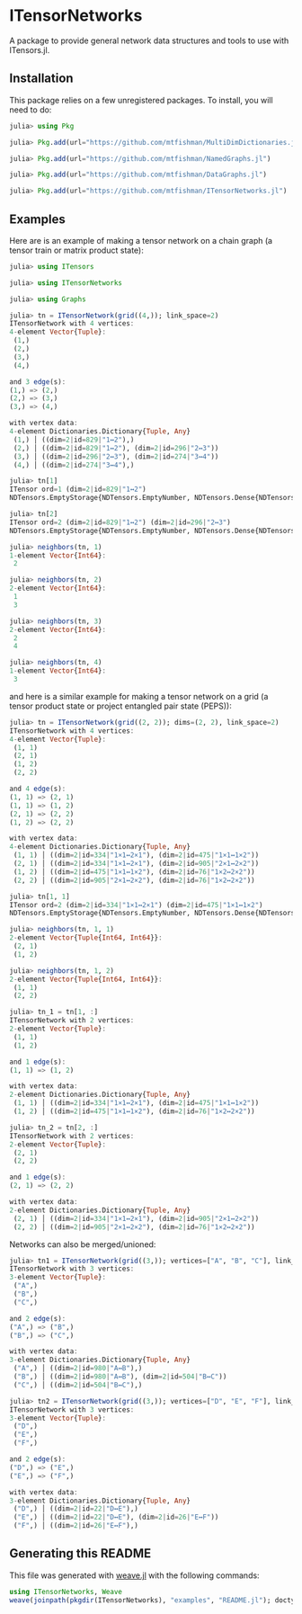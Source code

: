 # ITensorNetworks

A package to provide general network data structures and tools to use with ITensors.jl.



## Installation

This package relies on a few unregistered packages. To install, you will need to do:

```julia
julia> using Pkg

julia> Pkg.add(url="https://github.com/mtfishman/MultiDimDictionaries.jl")

julia> Pkg.add(url="https://github.com/mtfishman/NamedGraphs.jl")

julia> Pkg.add(url="https://github.com/mtfishman/DataGraphs.jl")

julia> Pkg.add(url="https://github.com/mtfishman/ITensorNetworks.jl")
```



## Examples

Here are is an example of making a tensor network on a chain graph (a tensor train or matrix product state):

```julia
julia> using ITensors

julia> using ITensorNetworks

julia> using Graphs

julia> tn = ITensorNetwork(grid((4,)); link_space=2)
ITensorNetwork with 4 vertices:
4-element Vector{Tuple}:
 (1,)
 (2,)
 (3,)
 (4,)

and 3 edge(s):
(1,) => (2,)
(2,) => (3,)
(3,) => (4,)

with vertex data:
4-element Dictionaries.Dictionary{Tuple, Any}
 (1,) │ ((dim=2|id=829|"1↔2"),)
 (2,) │ ((dim=2|id=829|"1↔2"), (dim=2|id=296|"2↔3"))
 (3,) │ ((dim=2|id=296|"2↔3"), (dim=2|id=274|"3↔4"))
 (4,) │ ((dim=2|id=274|"3↔4"),)

julia> tn[1]
ITensor ord=1 (dim=2|id=829|"1↔2")
NDTensors.EmptyStorage{NDTensors.EmptyNumber, NDTensors.Dense{NDTensors.EmptyNumber, Vector{NDTensors.EmptyNumber}}}

julia> tn[2]
ITensor ord=2 (dim=2|id=829|"1↔2") (dim=2|id=296|"2↔3")
NDTensors.EmptyStorage{NDTensors.EmptyNumber, NDTensors.Dense{NDTensors.EmptyNumber, Vector{NDTensors.EmptyNumber}}}

julia> neighbors(tn, 1)
1-element Vector{Int64}:
 2

julia> neighbors(tn, 2)
2-element Vector{Int64}:
 1
 3

julia> neighbors(tn, 3)
2-element Vector{Int64}:
 2
 4

julia> neighbors(tn, 4)
1-element Vector{Int64}:
 3
```


and here is a similar example for making a tensor network on a grid (a tensor product state or project entangled pair state (PEPS)):

```julia
julia> tn = ITensorNetwork(grid((2, 2)); dims=(2, 2), link_space=2)
ITensorNetwork with 4 vertices:
4-element Vector{Tuple}:
 (1, 1)
 (2, 1)
 (1, 2)
 (2, 2)

and 4 edge(s):
(1, 1) => (2, 1)
(1, 1) => (1, 2)
(2, 1) => (2, 2)
(1, 2) => (2, 2)

with vertex data:
4-element Dictionaries.Dictionary{Tuple, Any}
 (1, 1) │ ((dim=2|id=334|"1×1↔2×1"), (dim=2|id=475|"1×1↔1×2"))
 (2, 1) │ ((dim=2|id=334|"1×1↔2×1"), (dim=2|id=905|"2×1↔2×2"))
 (1, 2) │ ((dim=2|id=475|"1×1↔1×2"), (dim=2|id=76|"1×2↔2×2"))
 (2, 2) │ ((dim=2|id=905|"2×1↔2×2"), (dim=2|id=76|"1×2↔2×2"))

julia> tn[1, 1]
ITensor ord=2 (dim=2|id=334|"1×1↔2×1") (dim=2|id=475|"1×1↔1×2")
NDTensors.EmptyStorage{NDTensors.EmptyNumber, NDTensors.Dense{NDTensors.EmptyNumber, Vector{NDTensors.EmptyNumber}}}

julia> neighbors(tn, 1, 1)
2-element Vector{Tuple{Int64, Int64}}:
 (2, 1)
 (1, 2)

julia> neighbors(tn, 1, 2)
2-element Vector{Tuple{Int64, Int64}}:
 (1, 1)
 (2, 2)

julia> tn_1 = tn[1, :]
ITensorNetwork with 2 vertices:
2-element Vector{Tuple}:
 (1, 1)
 (1, 2)

and 1 edge(s):
(1, 1) => (1, 2)

with vertex data:
2-element Dictionaries.Dictionary{Tuple, Any}
 (1, 1) │ ((dim=2|id=334|"1×1↔2×1"), (dim=2|id=475|"1×1↔1×2"))
 (1, 2) │ ((dim=2|id=475|"1×1↔1×2"), (dim=2|id=76|"1×2↔2×2"))

julia> tn_2 = tn[2, :]
ITensorNetwork with 2 vertices:
2-element Vector{Tuple}:
 (2, 1)
 (2, 2)

and 1 edge(s):
(2, 1) => (2, 2)

with vertex data:
2-element Dictionaries.Dictionary{Tuple, Any}
 (2, 1) │ ((dim=2|id=334|"1×1↔2×1"), (dim=2|id=905|"2×1↔2×2"))
 (2, 2) │ ((dim=2|id=905|"2×1↔2×2"), (dim=2|id=76|"1×2↔2×2"))
```


Networks can also be merged/unioned:

```julia
julia> tn1 = ITensorNetwork(grid((3,)); vertices=["A", "B", "C"], link_space=2)
ITensorNetwork with 3 vertices:
3-element Vector{Tuple}:
 ("A",)
 ("B",)
 ("C",)

and 2 edge(s):
("A",) => ("B",)
("B",) => ("C",)

with vertex data:
3-element Dictionaries.Dictionary{Tuple, Any}
 ("A",) │ ((dim=2|id=980|"A↔B"),)
 ("B",) │ ((dim=2|id=980|"A↔B"), (dim=2|id=504|"B↔C"))
 ("C",) │ ((dim=2|id=504|"B↔C"),)

julia> tn2 = ITensorNetwork(grid((3,)); vertices=["D", "E", "F"], link_space=2)
ITensorNetwork with 3 vertices:
3-element Vector{Tuple}:
 ("D",)
 ("E",)
 ("F",)

and 2 edge(s):
("D",) => ("E",)
("E",) => ("F",)

with vertex data:
3-element Dictionaries.Dictionary{Tuple, Any}
 ("D",) │ ((dim=2|id=22|"D↔E"),)
 ("E",) │ ((dim=2|id=22|"D↔E"), (dim=2|id=26|"E↔F"))
 ("F",) │ ((dim=2|id=26|"E↔F"),)
```


## Generating this README

This file was generated with [weave.jl](https://github.com/JunoLab/Weave.jl) with the following commands:
```julia
using ITensorNetworks, Weave
weave(joinpath(pkgdir(ITensorNetworks), "examples", "README.jl"); doctype="github", out_path=pkgdir(ITensorNetworks))
```

```julia
```

